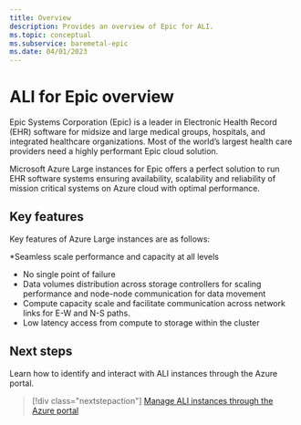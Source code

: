 ```yaml
---
title: Overview
description: Provides an overview of Epic for ALI.
ms.topic: conceptual
ms.subservice: baremetal-epic
ms.date: 04/01/2023
---
```


# ALI for Epic overview 

Epic Systems Corporation (Epic) is a leader in Electronic Health Record (EHR) software for midsize and large medical groups, hospitals, and integrated healthcare organizations. 
Most of the world’s largest health care providers need a highly performant Epic cloud solution. 

Microsoft Azure Large instances for Epic offers a perfect solution to run EHR software systems ensuring availability, scalability and reliability of mission critical systems on Azure cloud with optimal performance. 

## Key features 

Key features of Azure Large instances are as follows: 

*Seamless scale performance and capacity at all levels  
* No single point of failure 
* Data volumes distribution across storage controllers for scaling performance and node-node communication for data movement  
* Compute capacity scale and facilitate communication across network links for E-W and N-S paths. 
* Low latency access from compute to storage within the cluster  

## Next steps

Learn how to identify and interact with ALI instances through the Azure portal.

> [!div class="nextstepaction"]
> [Manage ALI instances through the Azure portal](../../connect-baremetal-infrastructure.md)

